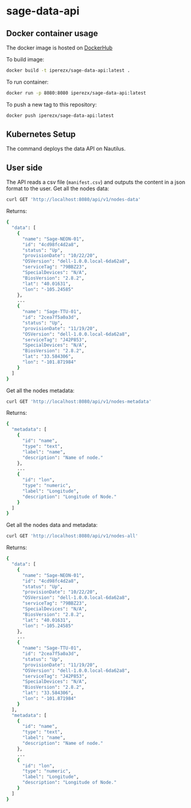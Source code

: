 # sage-data-api

Docker container usage
-------------
The docker image is hosted on [DockerHub](https://hub.docker.com/repository/docker/sagecontinuum/sage-data-api)

To build image:
```bash
docker build -t iperezx/sage-data-api:latest .
```

To run container:
```bash
docker run -p 8080:8080 iperezx/sage-data-api:latest
```

To push a new tag to this repository:
```bash
docker push iperezx/sage-data-api:latest
```

Kubernetes Setup
-------------
The command deploys the data API on Nautilus.

User side
-------------
The API reads a csv file (`manifest.csv`) and outputs the content in a json format to the user.
Get all the nodes data:
```bash
curl GET 'http://localhost:8080/api/v1/nodes-data'
```

Returns:
```bash
{
  "data": [
    {
      "name": "Sage-NEON-01",
      "id": "4cd98fc4d2a8",
      "status": "Up",
      "provisionDate": "10/22/20",
      "OSVersion": "dell-1.0.0.local-6da62a8",
      "serviceTag": "79BBZ23",
      "SpecialDevices": "N/A",
      "BiosVersion": "2.8.2",
      "lat": "40.01631",
      "lon": "-105.24585"
    },
    ...
    {
      "name": "Sage-TTU-01",
      "id": "2cea7f5a0a3d",
      "status": "Up",
      "provisionDate": "11/19/20",
      "OSVersion": "dell-1.0.0.local-6da62a8",
      "serviceTag": "J42P853",
      "SpecialDevices": "N/A",
      "BiosVersion": "2.8.2",
      "lat": "33.584306",
      "lon": "-101.871984"
    }
  ]
}
```

Get all the nodes metadata:
```bash
curl GET 'http://localhost:8080/api/v1/nodes-metadata'
```

Returns:
```bash
{
  "metadata": [
    {
      "id": "name",
      "type": "text",
      "label": "name",
      "description": "Name of node."
    },
    ...
    {
      "id": "lon",
      "type": "numeric",
      "label": "Longitude",
      "description": "Longitude of Node."
    }
  ]
}          
```

Get all the nodes data and metadata:
```bash
curl GET 'http://localhost:8080/api/v1/nodes-all'
```

Returns:
```bash
{
  "data": [
    {
      "name": "Sage-NEON-01",
      "id": "4cd98fc4d2a8",
      "status": "Up",
      "provisionDate": "10/22/20",
      "OSVersion": "dell-1.0.0.local-6da62a8",
      "serviceTag": "79BBZ23",
      "SpecialDevices": "N/A",
      "BiosVersion": "2.8.2",
      "lat": "40.01631",
      "lon": "-105.24585"
    },
    ...
    {
      "name": "Sage-TTU-01",
      "id": "2cea7f5a0a3d",
      "status": "Up",
      "provisionDate": "11/19/20",
      "OSVersion": "dell-1.0.0.local-6da62a8",
      "serviceTag": "J42P853",
      "SpecialDevices": "N/A",
      "BiosVersion": "2.8.2",
      "lat": "33.584306",
      "lon": "-101.871984"
    }
  ],
  "metadata": [
    {
      "id": "name",
      "type": "text",
      "label": "name",
      "description": "Name of node."
    },
    ...
    {
      "id": "lon",
      "type": "numeric",
      "label": "Longitude",
      "description": "Longitude of Node."
    }
  ]
}
```